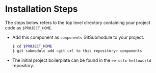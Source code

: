 # Installation Steps

The steps below refers to the top level directory containing your project code as `$PROJECT_HOME`.

* Add this component as `components` GitSubmodule to your project.

   ```bash
   $ cd $PROJECT_HOME
   $ git submodule add <git url to this repository> components
   ```

* The initial project boilerplate can be found in the `ee-sstx-helloworld` repository.